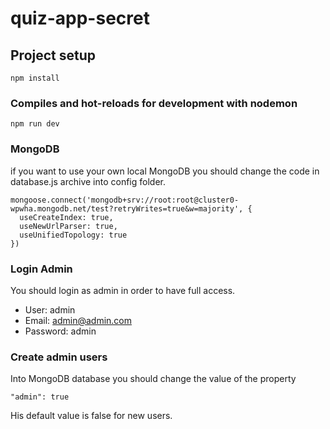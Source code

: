 # quiz-app-secret

## Project setup
```
npm install
```

### Compiles and hot-reloads for development with nodemon
```
npm run dev
```

### MongoDB

if you want to use your own local MongoDB you should change the code in database.js archive into config folder.
```
mongoose.connect('mongodb+srv://root:root@cluster0-wpwha.mongodb.net/test?retryWrites=true&w=majority', {
  useCreateIndex: true,
  useNewUrlParser: true,
  useUnifiedTopology: true
})
```

### Login Admin

You should login as admin in order to have full access.

- User: admin
- Email: admin@admin.com
- Password: admin

### Create admin users

Into MongoDB database you should change the value of the property
```
"admin": true
```
His default value is false for new users.

